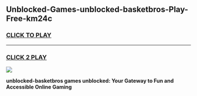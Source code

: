 
## Unblocked-Games-unblocked-basketbros-Play-Free-km24c
<h3>
<a href="https://premium76.site?title=unblocked-basketbros&ref=21A">CLICK TO PLAY</a></h3>
<hr>

<h3>
<a href="https://premium76.site?title=unblocked-basketbros&ref=21A">CLICK 2 PLAY</a>
  
</h3>

<a href="https://premium76.site?title=unblocked-basketbros&ref=21A"><img src="https://clearcache.store/games.png"></a>


**unblocked-basketbros games unblocked: Your Gateway to Fun and Accessible Online Gaming**
